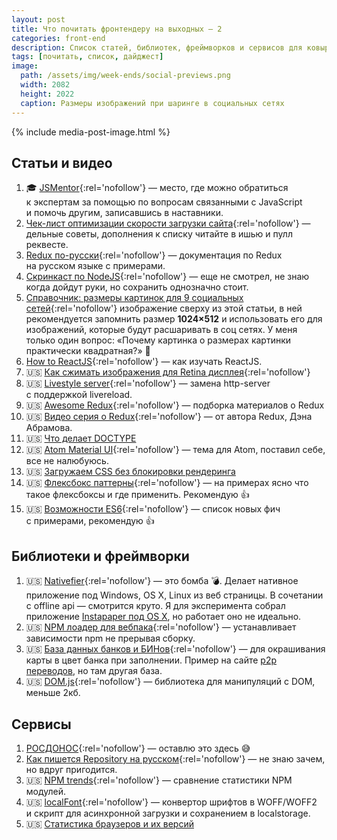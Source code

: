 ```yaml
---
layout: post
title: Что почитать фронтендеру на выходных — 2
categories: front-end
description: Список статей, библиотек, фреймворков и сервисов для ковыряния на выходных или в свободное время для фронтенд разработчика.
tags: [почитать, список, дайджест]
image:
  path: /assets/img/week-ends/social-previews.png
  width: 2082
  height: 2022
  caption: Размеры изображений при шаринге в социальных сетях
---
```


{% include media-post-image.html %}

## Статьи и видео

1. 🎓 [JSMentor][25]{:rel='nofollow'} — место, где можно обратиться к экспертам за помощью по вопросам связанными с JavaScript и помочь другим, записавшись в наставники.
1. [Чек-лист оптимизации скорости загрузки сайта][1]{:rel='nofollow'} — дельные советы, дополнения к списку читайте в ишью и пулл реквесте.
1. [Redux по-русски][8]{:rel='nofollow'} — документация по Redux на русском языке с примерами.
1. [Скринкаст по NodeJS][22]{:rel='nofollow'} — еще не смотрел, не знаю когда дойдут руки, но сохранить однозначно стоит.
1. [Справочник: размеры картинок для 9 социальных сетей][27]{:rel='nofollow'} изображение сверху из этой статьи, в ней рекомендуется запомнить размер **1024×512** и использовать его для изображений, которые будут расшаривать в соц сетях. У меня только один вопрос: «Почему картинка о размерах картинки практически квадратная?» 🤔
1. [How to ReactJS][11]{:rel='nofollow'} — как изучать ReactJS.
1. 🇺🇸  [Как сжимать изображения для Retina дисплея][2]{:rel='nofollow'}
1. 🇺🇸  [Livestyle server][6]{:rel='nofollow'} — замена http-server с поддержкой livereload.
1. 🇺🇸  [Awesome Redux][9]{:rel='nofollow'} — подборка материалов о Redux
1. 🇺🇸  [Видео серия о Redux][12]{:rel='nofollow'} — от автора Redux, Дэна Абрамова.
1. 🇺🇸  [Что делает DOCTYPE][13]
1. 🇺🇸  [Atom Material UI][17]{:rel='nofollow'} — тема для Atom, поставил себе, все не налюбуюсь.
1. 🇺🇸  [Загружаем CSS без блокировки рендеринга][18]
1. 🇺🇸  [Флексбокс паттерны][21]{:rel='nofollow'} — на примерах ясно что такое флексбоксы и где применить. Рекомендую 👍
1. 🇺🇸  [Возможности ES6][28]{:rel='nofollow'} — список новых фич с примерами, рекомендую 👍


## Библиотеки и фреймворки
1. 🇺🇸  [Nativefier][29]{:rel='nofollow'} — это бомба 💣. Делает нативное приложение под Windows, OS X, Linux из веб страницы. В сочетании с offline api — смотрится круто. Я для эксперимента собрал приложение [Instapaper под OS X](/assets/Instapaper.zip), но работает оно не идеально.
1. 🇺🇸  [NPM лоадер для вебпака][23]{:rel='nofollow'} — устанавливает зависимости npm не прерывая сборку.
1. 🇺🇸  [База данных банков и БИНов][4]{:rel='nofollow'} — для окрашивания карты в цвет банка при заполнении. Пример на сайте [p2p переводов](https://p2p.payler.com/), но там другая база.
1. 🇺🇸  [DOM.js][15]{:rel='nofollow'} — библиотека для манипуляций с DOM, меньше 2кб.


## Сервисы
1. [РОСДОНОС][20]{:rel='nofollow'} — оставлю это здесь 😅
1. [Как пишется Repository на русском][3]{:rel='nofollow'} — не знаю зачем, но вдруг пригодится.
1. 🇺🇸  [NPM trends][7]{:rel='nofollow'} — сравнение статистики NPM модулей.
1. 🇺🇸  [localFont][26]{:rel='nofollow'} — конвертор шрифтов в WOFF/WOFF2 и скрипт для асинхронной загрузки и сохранением в localstorage.
1. 🇺🇸  [Статистика браузеров и их версий][19]


[1]: https://github.com/ihorzenich/WebPerformanceChecklist
[2]: http://www.netvlies.nl/tips-updates/design-interactie/retina-revolution
[3]: http://howtospellrepositoryinrussian.ru/
[4]: https://github.com/Ramoona/banks-db
[6]: https://github.com/One-com/livestyle
[7]: http://www.npmtrends.com/redux-vs-react-vs-flux
[8]: https://github.com/rajdee/redux-in-russian
[9]: https://github.com/xgrommx/awesome-redux
[10]: https://github.com/premailer/premailer
[11]: https://habrahabr.ru/post/275227/
[12]: https://egghead.io/lessons/javascript-redux-the-single-immutable-state-tree
[13]: https://blog.whiteboard.is/answering-front-end-developer-interview-questions-what-does-a-doctype-do-21bc97c7e873
[15]: https://github.com/richardgorman/DOM.js
[17]: https://atom.io/packages/atom-material-ui
[18]: http://keithclark.co.uk/articles/loading-css-without-blocking-render/
[19]: http://caniuse.com/usage_table.php
[20]: http://xn--d1asbbbhie.xn--p1ai/
[21]: http://webkit-flex.atomeye.com/
[22]: https://vk.com/webtackles?w=wall-78554274_7135%2F737fef5f449d40545a
[23]: https://github.com/ericclemmons/npm-install-loader
[25]: https://github.com/roman01la/js-mentor
[26]: http://jaicab.com/localFont/
[27]: http://tilda.education/articles-images-for-social
[28]: http://es6-features.org/#Constants
[29]: https://github.com/jiahaog/nativefier
